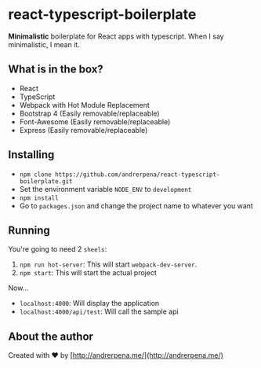 # react-typescript-boilerplate

**Minimalistic** boilerplate for React apps with typescript. When I say minimalistic, I mean it.

## What is in the box?

- React
- TypeScript
- Webpack with Hot Module Replacement
- Bootstrap 4 (Easily removable/replaceable)
- Font-Awesome (Easily removable/replaceable)
- Express (Easily removable/replaceable)

## Installing

- `npm clone https://github.com/andrerpena/react-typescript-boilerplate.git`
- Set the environment variable `NODE_ENV` to `development`
- `npm install`
- Go to `packages.json` and change the project name to whatever you want

## Running

You're going to need 2 `sheels`:

1. `npm run hot-server`: This will start `webpack-dev-server`.
2. `npm start`: This will start the actual project

Now... 

- `localhost:4000`: Will display the application
- `localhost:4000/api/test`: Will call the sample api

## About the author

Created with :heart: by [http://andrerpena.me/](http://andrerpena.me/)

